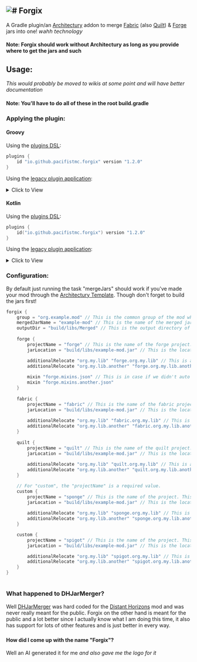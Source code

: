![# Forgix](https://user-images.githubusercontent.com/37855219/177012300-5d402b36-3393-4cbf-9d45-d99d6800c91f.png)
---
A Gradle plugin/an [Architectury](https://github.com/architectury) addon to merge [Fabric](http://fabricmc.net/) (also [Quilt](https://quiltmc.org/)) &amp; [Forge](https://files.minecraftforge.net/net/minecraftforge/forge/) jars into one! 𝘸𝘢𝘩𝘩 𝘵𝘦𝘤𝘩𝘯𝘰𝘭𝘰𝘨𝘺

#### Note: Forgix should work without Architectury as long as you provide where to get the jars and such 
## Usage:
_This would probably be moved to wikis at some point and will have better documentation_
#### 
#### Note: You'll have to do all of these in the root build.gradle
### Applying the plugin:
#### Groovy
Using the [plugins DSL](https://docs.gradle.org/current/userguide/plugins.html#sec:plugins_block):

```groovy
plugins {
    id "io.github.pacifistmc.forgix" version "1.2.0"
}
```

Using the [legacy plugin application](https://docs.gradle.org/current/userguide/plugins.html#sec:old_plugin_application):
<details><summary>Click to View</summary>

```groovy
buildscript {
    repositories {
        maven {
            url "https://plugins.gradle.org/m2/"
        }
    }
    dependencies {
        classpath "io.github.pacifistmc.forgix:Forgix:1.2.0"
    }
}

apply plugin: "io.github.pacifistmc.forgix"
```
</details>

#### Kotlin

Using the [plugins DSL](https://docs.gradle.org/current/userguide/plugins.html#sec:plugins_block):

```kotlin
plugins {
    id("io.github.pacifistmc.forgix") version "1.2.0"
}
```

Using the [legacy plugin application](https://docs.gradle.org/current/userguide/plugins.html#sec:old_plugin_application):
<details><summary>Click to View</summary>

```kotlin
buildscript {
    repositories {
        maven {
            url = uri("https://plugins.gradle.org/m2/")
        }
    }
    dependencies {
        classpath("io.github.pacifistmc.forgix:Forgix:1.2.0")
    }
}

apply(plugin = "io.github.pacifistmc.forgix")
```
</details>

### Configuration:
By default just running the task "mergeJars" should work if you've made your mod through the [Architectury Template](https://github.com/architectury/architectury-templates). Though don't forget to build the jars first!
```groovy
forgix {
    group = "org.example.mod" // This is the common group of the mod which by default in Architectury Template it's defined as "maven_group" in your gradle.properties. If this property is not defined then by default it'll fetch the group from the maven_group property in your gradle.properties
    mergedJarName = "example-mod" // This is the name of the merged jar. If this property is not defined then by default it'll fetch the "archives_base_name" property with the "mod_version" property in your gradle.properties.
    outputDir = "build/libs/Merged" // This is the output directory of the merged jar from the root project. If this property is not defined then by default it's set to "Merged".
    
    forge {
        projectName = "forge" // This is the name of the forge project. If this property is not defined then by default it'll set to "forge" since that's the name the Architectury Template uses.
        jarLocation = "build/libs/example-mod.jar" // This is the location of the forge jar from the forge project. If this property is not defined then by default it fetches the jar with the shortest name.

        additionalRelocate "org.my.lib" "forge.org.my.lib" // This is an important one to know. This is how you can remap additional packages such as libraries and stuff.
        additionalRelocate "org.my.lib.another" "forge.org.my.lib.another"
        
        mixin "forge.mixins.json" // This is in case if we didn't auto detect the forge mixins.
        mixin "forge.mixins.another.json"
    }
    
    fabric {
        projectName = "fabric" // This is the name of the fabric project. If this property is not defined then by default it'll set to "fabric" since that's the name the Architectury Template uses.
        jarLocation = "build/libs/example-mod.jar" // This is the location of the fabric jar from the fabric project. If this property is not defined then by default it fetches the jar with the shortest name.
        
        additionalRelocate "org.my.lib" "fabric.org.my.lib" // This is an important one to know. This is how you can remap additional packages such as libraries and stuff.
        additionalRelocate "org.my.lib.another" "fabric.org.my.lib.another"
    }
    
    quilt {
        projectName = "quilt" // This is the name of the quilt project. If this property is not defined then by default it'll set to "quilt" since that's the name the Architectury Template uses.
        jarLocation = "build/libs/example-mod.jar" // This is the location of the quilt jar from the quilt project. If this property is not defined then by default it fetches the jar with the shortest name.
        
        additionalRelocate "org.my.lib" "quilt.org.my.lib" // This is an important one to know. This is how you can remap additional packages such as libraries and stuff.
        additionalRelocate "org.my.lib.another" "quilt.org.my.lib.another"
    }

    // For "custom", the "projectName" is a required value.
    custom {
        projectName = "sponge" // This is the name of the project. This is a required field.
        jarLocation = "build/libs/example-mod.jar" // This is the location of the jar from the project. If this property is not defined then by default it fetches the jar with the shortest name.
        
        additionalRelocate "org.my.lib" "sponge.org.my.lib" // This is an important one to know. This is how you can remap additional packages such as libraries and stuff.
        additionalRelocate "org.my.lib.another" "sponge.org.my.lib.another"
    }

    custom {
        projectName = "spigot" // This is the name of the project. This is a required field.
        jarLocation = "build/libs/example-mod.jar" // This is the location of the jar from the project. If this property is not defined then by default it fetches the jar with the shortest name.

        additionalRelocate "org.my.lib" "spigot.org.my.lib" // This is an important one to know. This is how you can remap additional packages such as libraries and stuff.
        additionalRelocate "org.my.lib.another" "spigot.org.my.lib.another"
    }
}
```
#
### What happened to DHJarMerger?
Well [DHJarMerger](https://github.com/Ran-helo/DHJarMerger) was hard coded for the [Distant Horizons](https://www.curseforge.com/minecraft/mc-mods/distant-horizons) mod and was never really meant for the public. Forgix on the other hand is meant for the public and a lot better since I actually know what I am doing this time, it also has support for lots of other features and is just better in every way.
###
#### How did I come up with the name "Forgix"?
Well an AI generated it for me
_and also gave me the logo for it_
